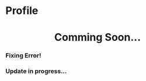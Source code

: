 # Profile

<h1 align="center">Comming Soon...</h1>
  
<h3>Fixing Error!</h3>    
<h3>Update in progress...</h3>
  
 
